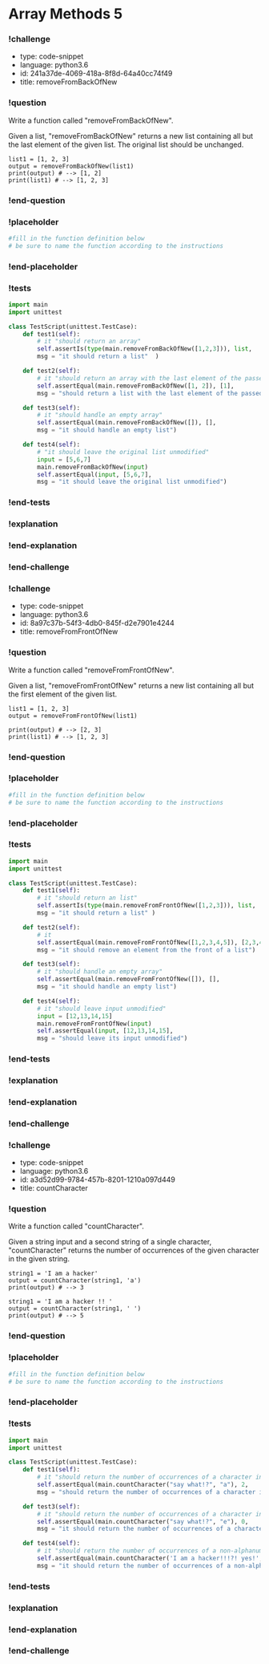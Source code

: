 # Array Methods 5

### !challenge

* type: code-snippet
* language: python3.6
* id: 241a37de-4069-418a-8f8d-64a40cc74f49
* title: removeFromBackOfNew

### !question

Write a function called "removeFromBackOfNew".

Given a list, "removeFromBackOfNew" returns a new list containing all but the last element of the given list. The original list should be unchanged.


```
list1 = [1, 2, 3]
output = removeFromBackOfNew(list1)
print(output) # --> [1, 2]
print(list1) # --> [1, 2, 3]
```

### !end-question

### !placeholder

```python
#fill in the function definition below
# be sure to name the function according to the instructions

```

### !end-placeholder

### !tests

```python
import main
import unittest

class TestScript(unittest.TestCase):
    def test1(self):
        # it "should return an array"
        self.assertIs(type(main.removeFromBackOfNew([1,2,3])), list,
        msg = "it should return a list"  )

    def test2(self):
        # it "should return an array with the last element of the passed in array removed"
        self.assertEqual(main.removeFromBackOfNew([1, 2]), [1],
        msg = "should return a list with the last element of the passed in array removed")

    def test3(self):
        # it "should handle an empty array"
        self.assertEqual(main.removeFromBackOfNew([]), [],
        msg = "it should handle an empty list")

    def test4(self):
        # "it should leave the original list unmodified"
        input = [5,6,7]
        main.removeFromBackOfNew(input)
        self.assertEqual(input, [5,6,7],
        msg = "it should leave the original list unmodified")

```


### !end-tests

### !explanation

### !end-explanation

### !end-challenge

### !challenge

* type: code-snippet
* language: python3.6
* id: 8a97c37b-54f3-4db0-845f-d2e7901e4244
* title: removeFromFrontOfNew

### !question

Write a function called "removeFromFrontOfNew".

Given a list, "removeFromFrontOfNew" returns a new list containing all but the first element of the given list.



```
list1 = [1, 2, 3]
output = removeFromFrontOfNew(list1)

print(output) # --> [2, 3]
print(list1) # --> [1, 2, 3]
```

### !end-question

### !placeholder

```python
#fill in the function definition below
# be sure to name the function according to the instructions

```

### !end-placeholder

### !tests

```python
import main
import unittest

class TestScript(unittest.TestCase):
    def test1(self):
        # it "should return an list"
        self.assertIs(type(main.removeFromFrontOfNew([1,2,3])), list,
        msg = "it should return a list" )

    def test2(self):
        # it
        self.assertEqual(main.removeFromFrontOfNew([1,2,3,4,5]), [2,3,4,5],
        msg = "it should remove an element from the front of a list")

    def test3(self):
        # it "should handle an empty array"
        self.assertEqual(main.removeFromFrontOfNew([]), [],
        msg = "it should handle an empty list")

    def test4(self):
        # it "should leave input unmodified"
        input = [12,13,14,15]
        main.removeFromFrontOfNew(input)
        self.assertEqual(input, [12,13,14,15],
        msg = "should leave its input unmodified")
```

### !end-tests

### !explanation

### !end-explanation

### !end-challenge

### !challenge

* type: code-snippet
* language: python3.6
* id: a3d52d99-9784-457b-8201-1210a097d449
* title: countCharacter

### !question

Write a function called "countCharacter".

Given a string input and a second string of a single character, "countCharacter" returns the number of occurrences of the given character in the given string.

```
string1 = 'I am a hacker'
output = countCharacter(string1, 'a')
print(output) # --> 3

string1 = 'I am a hacker !! '
output = countCharacter(string1, ' ')
print(output) # --> 5
```

### !end-question

### !placeholder

```python
#fill in the function definition below
# be sure to name the function according to the instructions


```

### !end-placeholder

### !tests

```python
import main
import unittest

class TestScript(unittest.TestCase):
    def test1(self):
        # it "should return the number of occurrences of a character in a string when the character exists"
        self.assertEqual(main.countCharacter("say what!?", "a"), 2,
        msg = "should return the number of occurrences of a character in a string when the character exists")

    def test3(self):
        # it "should return the number of occurrences of a character in a string when the character does not exist"
        self.assertEqual(main.countCharacter("say what!?", "e"), 0,
        msg = "it should return the number of occurrences of a character in a string when the character does not exist")

    def test4(self):
        # it "should return the number of occurrences of a non-alphanumeric character in a string when the character exists"
        self.assertEqual(main.countCharacter('I am a hacker!!!?! yes!', ' '), 4,
        msg = "it should return the number of occurrences of a non-alphanumeric character in a string when the character exists")
```

### !end-tests

### !explanation

### !end-explanation

### !end-challenge
